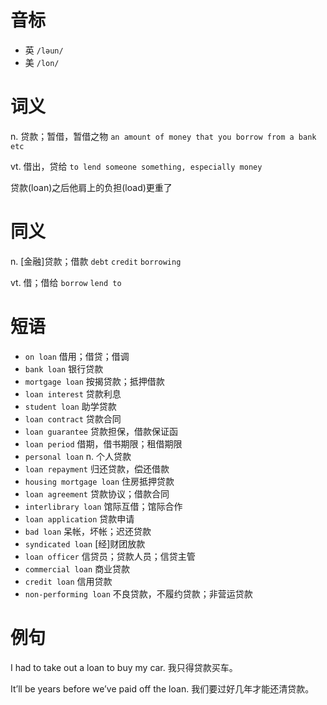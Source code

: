 # 音标

- 英 `/ləun/`
- 美 `/lon/`

# 词义

n. 贷款；暂借，暂借之物
`an amount of money that you borrow from a bank etc`

vt. 借出，贷给
`to lend someone something, especially money`



贷款(loan)之后他肩上的负担(load)更重了

# 同义

n. [金融]贷款；借款
`debt` `credit` `borrowing`

vt. 借；借给
`borrow` `lend to`

# 短语

- `on loan` 借用；借贷；借调
- `bank loan` 银行贷款
- `mortgage loan` 按揭贷款；抵押借款
- `loan interest` 贷款利息
- `student loan` 助学贷款
- `loan contract` 贷款合同
- `loan guarantee` 贷款担保，借款保证函
- `loan period` 借期，借书期限；租借期限
- `personal loan` n. 个人贷款
- `loan repayment` 归还贷款，偿还借款
- `housing mortgage loan` 住房抵押贷款
- `loan agreement` 贷款协议；借款合同
- `interlibrary loan` 馆际互借；馆际合作
- `loan application` 贷款申请
- `bad loan` 呆帐，坏帐；迟还贷款
- `syndicated loan` [经]财团放款
- `loan officer` 信贷员；贷款人员；信贷主管
- `commercial loan` 商业贷款
- `credit loan` 信用贷款
- `non-performing loan` 不良贷款，不履约贷款；非营运贷款

# 例句

I had to take out a loan to buy my car.
我只得贷款买车。

It’ll be years before we’ve paid off the loan.
我们要过好几年才能还清贷款。


